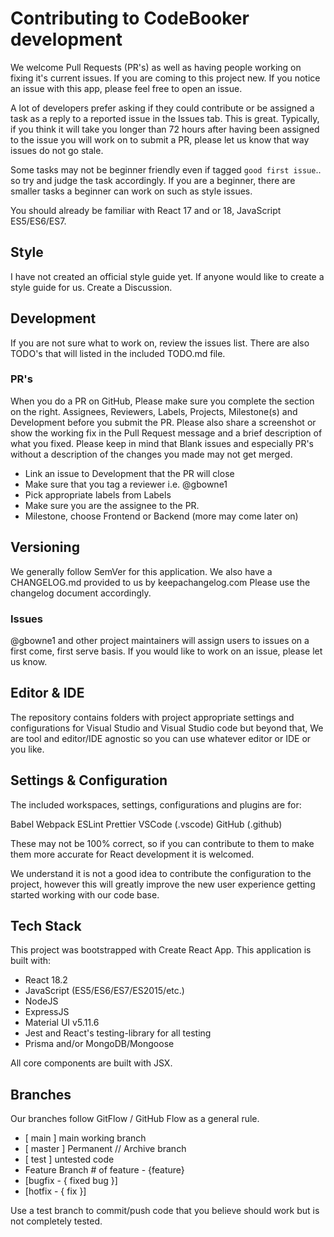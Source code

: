 # Contributing to CodeBooker development

We welcome Pull Requests (PR's) as well as having people working on fixing it's current issues. If you are coming to this project new.
If you notice an issue with this app, please feel free to open an issue.

A lot of developers prefer asking if they could contribute or be assigned a task as a reply to a reported issue in the Issues tab.  This is great.
Typically, if you think it will take you longer than 72 hours after having been assigned to the issue you will work on to submit a PR, please
let us know that way issues do not go stale.

Some tasks may not be beginner friendly even if tagged `good first issue`.. so try and judge the task accordingly.
If you are a beginner, there are smaller tasks a beginner can work on such as style issues.

You should already be familiar with React 17 and or 18, JavaScript ES5/ES6/ES7.

## Style

I have not created an official style guide yet. If anyone would like to create a style guide for us. Create a Discussion.

## Development

If you are not sure what to work on, review the issues list.  There are also TODO's that will listed in the included TODO.md file.

### PR's

  When you do a PR on GitHub, Please make sure you complete the section on the right.
  Assignees, Reviewers, Labels, Projects, Milestone(s) and Development before you submit the PR.
  Please also share a screenshot or show the working fix in the Pull Request message and a brief description of what you fixed.
  Please keep in mind that Blank issues and especially PR's without a description of the changes you made may not get merged.

- Link an issue to Development that the PR will close
- Make sure that you tag a reviewer i.e. @gbowne1
- Pick appropriate labels from Labels
- Make sure you are the assignee to the PR.
- Milestone, choose Frontend or Backend (more may come later on)

## Versioning

We generally follow SemVer for this application.  We also have a CHANGELOG.md provided to us by keepachangelog.com
Please use the changelog document accordingly.

### Issues

@gbowne1 and other project maintainers will assign users to issues on a first come, first serve basis.
If you would like to work on an issue, please let us know.

## Editor & IDE

The repository contains folders with project appropriate settings and configurations for Visual Studio and Visual Studio code but beyond that, We are tool and editor/IDE agnostic so you can use whatever editor or IDE or you like.

## Settings & Configuration

The included workspaces, settings, configurations and plugins are for:

Babel
Webpack
ESLint
Prettier
VSCode (.vscode)
GitHub (.github)

These may not be 100% correct, so if you can contribute to them to make them more accurate for React development it is welcomed.

We understand it is not a good idea to contribute the configuration to the project, however this will greatly improve the new user experience getting
started working with our code base.

## Tech Stack

 This project was bootstrapped with Create React App.
 This application is built with:

- React 18.2
- JavaScript (ES5/ES6/ES7/ES2015/etc.)
- NodeJS
- ExpressJS
- Material UI v5.11.6
- Jest and React's testing-library for all testing
- Prisma and/or MongoDB/Mongoose

All core components are built with JSX.

## Branches

Our branches follow GitFlow / GitHub Flow as a general rule.

- [ main ] main working branch
- [ master ] Permanent // Archive branch
- [ test ] untested code
- Feature Branch # of feature - {feature}
- [bugfix - { fixed bug }]
- [hotfix - { fix }]

Use a test branch to commit/push code that you believe should work but is not completely tested.
